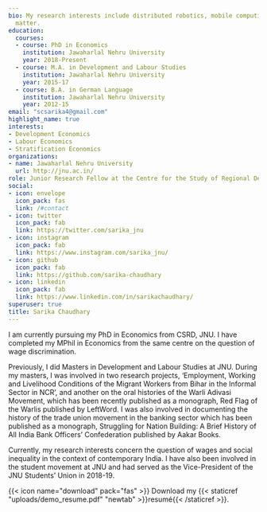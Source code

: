 ```yaml
---
bio: My research interests include distributed robotics, mobile computing and programmable
  matter.
education:
  courses:
  - course: PhD in Economics
    institution: Jawaharlal Nehru University
    year: 2018-Present
  - course: M.A. in Development and Labour Studies
    institution: Jawaharlal Nehru University
    year: 2015-17
  - course: B.A. in German Language
    institution: Jawaharlal Nehru University
    year: 2012-15
email: "scsarika4@gmail.com"
highlight_name: true
interests:
- Development Economics
- Labour Economics
- Stratification Economics
organizations:
- name: Jawaharlal Nehru University
  url: http://jnu.ac.in/
role: Junior Research Fellow at the Centre for the Study of Regional Development
social:
- icon: envelope
  icon_pack: fas
  link: /#contact
- icon: twitter
  icon_pack: fab
  link: https://twitter.com/sarika_jnu
- icon: instagram
  icon_pack: fab
  link: https://www.instagram.com/sarika_jnu/
- icon: github
  icon_pack: fab
  link: https://github.com/sarika-chaudhary
- icon: linkedin
  icon_pack: fab
  link: https://www.linkedin.com/in/sarikachaudhary/
superuser: true
title: Sarika Chaudhary
---
```


I am currently pursuing my PhD in Economics from CSRD, JNU. I have completed my MPhil in Economics from the same centre on the question of wage discrimination. 

Previously, I did Masters in Development and Labour Studies at JNU. During my masters, I was involved in two research projects, ‘Employment, Working and Livelihood Conditions of the Migrant Workers from Bihar in the Informal Sector in NCR’, and another on the oral histories of the Warli Adivasi Movement, which has been recently published as a monograph, Red Flag of the Warlis published by LeftWord. I was also involved in documenting the history of the trade union movement in the banking sector which has been published as a monograph, Struggling for Nation Building: A Brief History of All India Bank Officers’ Confederation published by Aakar Books. 

Currently, my research interests concern the question of wages and social inequality in the context of contemporary India. I have also been involved in the student movement at JNU and had served as the Vice-President of the JNU Students’ Union in 2018-19.


{{< icon name="download" pack="fas" >}} Download my {{< staticref "uploads/demo_resume.pdf" "newtab" >}}resumé{{< /staticref >}}.
